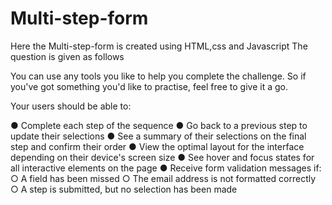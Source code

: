 # Multi-step-form


Here the Multi-step-form is created using HTML,css and Javascript
The question is given as follows

You can use any tools you like to help you complete the challenge. So if you've got
something you'd like to practise, feel free to give it a go.

Your users should be able to:

● Complete each step of the sequence
● Go back to a previous step to update their selections
● See a summary of their selections on the final step and confirm their order
● View the optimal layout for the interface depending on their device's screen
size
● See hover and focus states for all interactive elements on the page
● Receive form validation messages if:
○ A field has been missed
○ The email address is not formatted correctly
○ A step is submitted, but no selection has been made
